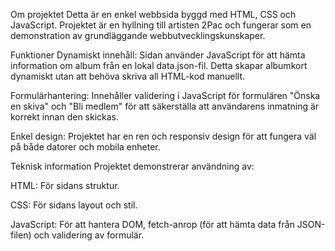 Om projektet
Detta är en enkel webbsida byggd med HTML, CSS och JavaScript. Projektet är en hyllning till artisten 2Pac och fungerar som en demonstration av grundläggande webbutvecklingskunskaper.

Funktioner
Dynamiskt innehåll: Sidan använder JavaScript för att hämta information om album från en lokal data.json-fil. Detta skapar albumkort dynamiskt utan att behöva skriva all HTML-kod manuellt.

Formulärhantering: Innehåller validering i JavaScript för formulären "Önska en skiva" och "Bli medlem" för att säkerställa att användarens inmatning är korrekt innan den skickas.

Enkel design: Projektet har en ren och responsiv design för att fungera väl på både datorer och mobila enheter.

Teknisk information
Projektet demonstrerar användning av:

HTML: För sidans struktur.

CSS: För sidans layout och stil.

JavaScript: För att hantera DOM, fetch-anrop (för att hämta data från JSON-filen) och validering av formulär.
